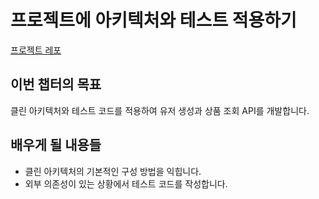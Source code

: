 # 프로젝트에 아키텍처와 테스트 적용하기
[프로젝트 레포](https://github.com/yansfil/devall-class-clean-architecture)

## 이번 챕터의 목표
클린 아키텍처와 테스트 코드를 적용하여 유저 생성과 상품 조회 API를 개발합니다.  

## 배우게 될 내용들
- 클린 아키텍처의 기본적인 구성 방법을 익힙니다.
- 외부 의존성이 있는 상황에서 테스트 코드를 작성합니다. 

